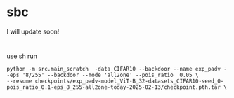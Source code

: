 # sbc
I will update soon!


# 
use sh run
```shell
python -m src.main_scratch  -data CIFAR10 --backdoor --name exp_padv --eps '8/255' --backdoor --mode 'all2one' --pois_ratio  0.05 \
--resume checkpoints/exp_padv-model_ViT-B_32-datasets_CIFAR10-seed_0-pois_ratio_0.1-eps_8_255-all2one-today-2025-02-13/checkpoint.pth.tar \

```